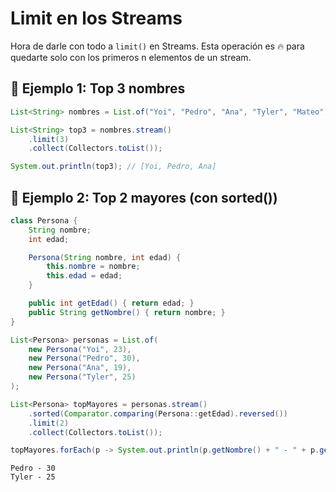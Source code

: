 # Limit en los Streams

Hora de darle con todo a `limit()` en Streams. Esta operación es 🔥 para quedarte solo con los primeros n elementos de un stream.

## 🧪 Ejemplo 1: Top 3 nombres
```java
List<String> nombres = List.of("Yoi", "Pedro", "Ana", "Tyler", "Mateo");

List<String> top3 = nombres.stream()
    .limit(3)
    .collect(Collectors.toList());

System.out.println(top3); // [Yoi, Pedro, Ana]
```

## 🧪 Ejemplo 2: Top 2 mayores (con sorted())
```java
class Persona {
    String nombre;
    int edad;

    Persona(String nombre, int edad) {
        this.nombre = nombre;
        this.edad = edad;
    }

    public int getEdad() { return edad; }
    public String getNombre() { return nombre; }
}

List<Persona> personas = List.of(
    new Persona("Yoi", 23),
    new Persona("Pedro", 30),
    new Persona("Ana", 19),
    new Persona("Tyler", 25)
);

List<Persona> topMayores = personas.stream()
    .sorted(Comparator.comparing(Persona::getEdad).reversed())
    .limit(2)
    .collect(Collectors.toList());

topMayores.forEach(p -> System.out.println(p.getNombre() + " - " + p.getEdad()));
```

```nginx
Pedro - 30  
Tyler - 25
```